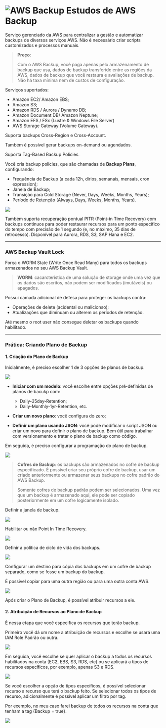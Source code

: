 # ![AWS Backup](imagens/backup.jpg "Ícone do AWS Backup") Estudos de AWS Backup

Serviço gerenciado da AWS para centralizar a gestão e automatizar backups de diversos serviços AWS.
Não é necessário criar scripts customizados e processos manuais.

> **Preço**:
>
> Com o AWS Backup, você paga apenas pelo armazenamento de backup que usa, dados de backup transferido entre as regiões da AWS, dados de backup que você restaura e avaliações de backup. Não há taxa mínima nem de custos de configuração.

Serviços suportados:

* Amazon EC2/ Amazon EBS;
* Amazon S3;
* Amazon RDS / Aurora / Dynamo DB;
* Amazon Document DB/ Amazon Neptune;
* Amazon EFS / FSx (Lustre & Windows File Server)
* AWS Storage Gateway (Volume Gateway).

Suporta backups Cross-Region e Cross-Account. 

Também é possível gerar backups on-demand ou agendados.

Suporta Tag-Based Backup Policies.

Você cria backup policies, que são chamadas de **Backup Plans**, configurando:

* Frequência de Backup (a cada 12h, dirios, semanais, mensais, cron expression);
* Janela de Backup;
* Transição para Cold Storage (Never, Days, Weeks, Months, Years);
* Período de Retenção (Always, Days, Weeks, Months, Years).

![](./imagens/aws-backup.png)

Também suporta recuperação pontual PITR (Point-in Time Recovery) com backups contínuos para poder restaurar recursos para um ponto específico do tempo com precisão de 1 segundo (e, no máximo, 35 dias de retrocesso). Disponível para Aurora, RDS, S3, SAP Hana e EC2.

---

### AWS Backup Vault Lock

Força o WORM State (Write Once Read Many) para todos os backups armazenados no seu AWS Backup Vault.

> **WORM**: cacarcterística de uma solução de storage onde uma vez que os dados são escritos, não podem ser modificados (imutáveis) ou apagados.

Possui camada adicional de defesa para proteger os backups contra:

* Operações de delete (acidental ou malicionso);
* Atualizações que diminuam ou alterem os períodos de retenção.

Até mesmo o root user não consegue deletar os backups quando habilitado.

---

### Prática: Criando Plano de Backup

#### 1. Criação do Plano de Backup

Inicialmente, é preciso escolher 1 de 3 opções de planos de backup.

![](./imagens/aws-backup-plan-1.png)

* **Iniciar com um modelo**: você escolhe entre opções pré-definidas de planos de bacukp com:
    * Daily-35day-Retention;
    * Daily-Monthly-1yr-Retention, etc.

* **Criar um novo plano**: você configura do zero;

* **Definir um plano usando JSON**: você pode modificar o script JSON ou criar um novo para definir o plano de backup. Bem útil para trabalhar com versionamento e tratar o plano de backup como código.

Em seguida, é preciso configurar a programação do plano de backup.

![](./imagens/aws-backup-plan-2.png)

> **Cofres de Backup**: os backups são armazenados no cofre de backup especificado. É possível criar seu próprio cofre de backup, usar um criado anteriormente ou armazenar seus backups no cofre padrão do AWS Backup.
>
> Somente cofres de backup padrão podem ser selecionados. Uma vez que um backup é armazenado aqui, ele pode ser copiado posteriormente em um cofre logicamente isolado.

Definir a janela de backup.

![](./imagens/aws-backup-plan-3.png)

Habilitar ou não Point In Time Recovery.

![](./imagens/aws-backup-plan-4.png)

Definir a política de ciclo de vida dos backups.

![](./imagens/aws-backup-plan-5.png)

Configurar um destino para cópia dos backups em um cofre de backup separado, como se fosse um backup do backup.

É possível copiar para uma outra região ou para uma outra conta AWS.

![](./imagens/aws-backup-plan-6.png)

Após criar o Plano de Backup, é possível atribuir recursos a ele.

#### 2. Atribuição de Recursos ao Plano de Backup

É nessa etapa que você especifica os recursos que terão backup.

Primeiro você dá um nome a atribuição de recursos e escolhe se usará uma IAM Role Padrão ou outra.

![](./imagens/aws-backup-plan-7.png)

Em seguida, você escolhe se quer aplicar o backup a todos os recursos habilitados na conta (EC2, EBS, S3, RDS, etc) ou se aplicará a tipos de recursos específicos, por exemplo, apenas S3 e RDS.

![](./imagens/aws-backup-plan-8.png)

Se você escolher a opção de tipos específicos, é possível selecionar recurso a recurso que terá o backup feito. Se selecionar todos os tipos de recurso, adicionalmente é possível aplicar um filtro por tag.

Por exemplo, no meu caso farei backup de todos os recursos na conta que tenham a tag {Backup = true}.

![](./imagens/aws-backup-plan-9.png)